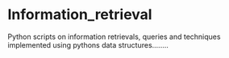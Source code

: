 # Information_retrieval
Python scripts on information retrievals, queries and techniques implemented using pythons data structures........
